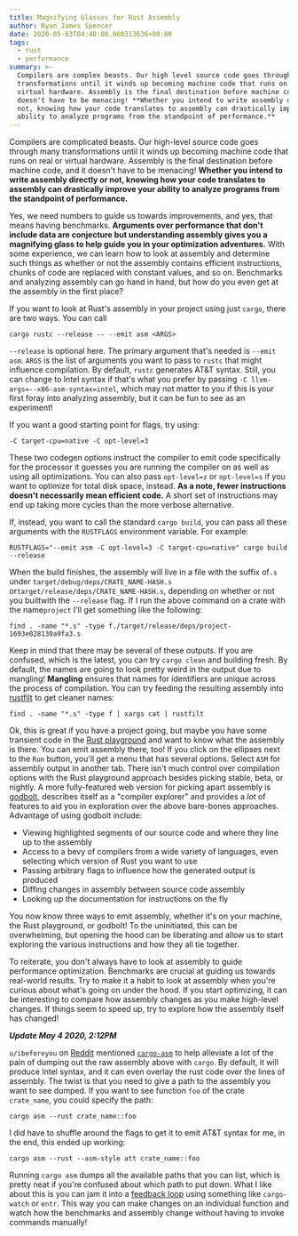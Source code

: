 ```yaml
---
title: Magnifying Glasses for Rust Assembly
author: Ryan James Spencer
date: 2020-05-03T04:40:08.060313636+00:00
tags:
  - rust
  - performance
summary: >-
  Compilers are complex beasts. Our high level source code goes through many
  transformations until it winds up becoming machine code that runs on real or
  virtual hardware. Assembly is the final destination before machine code and it
  doesn't have to be menacing! **Whether you intend to write assembly directly or
  not, knowing how your code translates to assembly can drastically improve your
  ability to analyze programs from the standpoint of performance.**
---
```


Compilers are complicated beasts. Our high-level source code goes through many
transformations until it winds up becoming machine code that runs on real or
virtual hardware. Assembly is the final destination before machine code, and it
doesn't have to be menacing! **Whether you intend to write assembly directly or
not, knowing how your code translates to assembly can drastically improve your
ability to analyze programs from the standpoint of performance.**

Yes, we need numbers to guide us towards improvements, and yes, that means
having benchmarks. **Arguments over performance that don't include data are
conjecture but understanding assembly gives you a magnifying glass to help guide
you in your optimization adventures.** With some experience, we can learn how to
look at assembly and determine such things as whether or not the assembly
contains efficient instructions, chunks of code are replaced with constant
values, and so on. Benchmarks and analyzing assembly can go hand in hand, but
how do you even get at the assembly in the first place?

If you want to look at Rust's assembly in your project using just `cargo`, there
are two ways. You can call

```
cargo rustc --release -- --emit asm <ARGS>
```

`--release` is optional here. The primary argument that's needed is `--emit
asm`. `ARGS` is the list of arguments you want to pass to `rustc` that might
influence compilation. By default, `rustc` generates AT&T syntax. Still, you can
change to Intel syntax if that's what you prefer by passing `-C
llvm-args=--x86-asm-syntax=intel`, which may not matter to you if this is your
first foray into analyzing assembly, but it can be fun to see as an experiment!

If you want a good starting point for flags, try using:

```
-C target-cpu=native -C opt-level=3
```

These two codegen options instruct the compiler to emit code specifically for
the processor it guesses you are running the compiler on as well as using all
optimizations. You can also pass `opt-level=z` or `opt-level=s` if you want to
optimize for total disk space, instead. **As a note, fewer instructions doesn't
necessarily mean efficient code.** A short set of instructions may end up taking
more cycles than the more verbose alternative.

If, instead, you want to call the standard `cargo build`, you can pass all these
arguments with the `RUSTFLAGS` environment variable. For example:

```
RUSTFLAGS="--emit asm -C opt-level=3 -C target-cpu=native" cargo build --release
```

When the build finishes, the assembly will live in a file with the suffix of`.s`
under `target/debug/deps/CRATE_NAME-HASH.s`
or`target/release/deps/CRATE_NAME-HASH.s`, depending on whether or not you
builtwith the `--release` flag. If I run the above command on a crate with the
name`project` I'll get something like the following:

```
find . -name "*.s" -type f./target/release/deps/project-1693e028130a9fa3.s
```

Keep in mind that there may be several of these outputs. If you are confused,
which is the latest, you can try `cargo clean` and building fresh. By default,
the names are going to look pretty weird in the output due to mangling!
**Mangling** ensures that names for identifiers are unique across the process of
compilation. You can try feeding the resulting assembly into
[rustfilt](https://github.com/luser/rustfilt) to get cleaner names:

```
find . -name "*.s" -type f | xargs cat | rustfilt
```

Ok, this is great if you have a project going, but maybe you have some transient
code in the [Rust playground](https://play.rust-lang.org/) and want to know what
the assembly is there. You can emit assembly there, too! If you click on the
ellipses next to the `Run` button, you'll get a menu that has several options.
Select `ASM` for assembly output in another tab. There isn't much control over
compilation options with the Rust playground approach besides picking stable,
beta, or nightly. A more fully-featured web version for picking apart assembly
is [godbolt](https://godbolt.org/), describes itself as a "compiler explorer"
and provides a _lot_ of features to aid you in exploration over the above
bare-bones approaches. Advantage of using godbolt include:

* Viewing highlighted segments of our source code and where they line up to the assembly
* Access to a bevy of compilers from a wide variety of languages, even  selecting which version of Rust you want to use
* Passing arbitrary flags to influence how the generated output is produced
* Diffing changes in assembly between source code assembly
* Looking up the documentation for instructions on the fly

You now know three ways to emit assembly, whether it's on your machine, the Rust
playground, or godbolt! To the uninitiated, this can be overwhelming, but
opening the hood can be liberating and allow us to start exploring the various
instructions and how they all tie together.

To reiterate, you don't always have to look at assembly to guide performance
optimization. Benchmarks are crucial at guiding us towards real-world results.
Try to make it a habit to look at assembly when you're curious about what's
going on under the hood. If you start optimizing, it can be interesting to
compare how assembly changes as you make high-level changes. If things seem to
speed up, try to explore how the assembly itself has changed!


_**Update May 4 2020, 2:12PM**_

`u/ibeforeyou` on
[Reddit](https://www.reddit.com/r/rust/comments/gd1wtd/magnifying_glasses_for_rust_assembly/fpf4grv/)
mentioned [`cargo-asm`](https://github.com/gnzlbg/cargo-asm) to help alleviate a
lot of the pain of dumping out the raw assembly above with `cargo`. By default,
it will produce Intel syntax, and it can even overlay the rust code over the
lines of assembly. The twist is that you need to give a path to the assembly you
want to see dumped. If you want to see function `foo` of the crate `crate_name`,
you could specify the path:

```
cargo asm --rust crate_name::foo
```

I did have to shuffle around the flags to get it to emit AT&T syntax for me, in
the end, this ended up working:

```
cargo asm --rust --asm-style att crate_name::foo
```

Running `cargo asm` dumps all the available paths that you can list, which is
pretty neat if you're confused about which path to put down. What I like about
this is you can jam it into a [feedback
loop](https://www.justanotherdot.com/posts/a-love-letter-to-feedback-loops.html)
using something like `cargo-watch` or `entr`. This way you can make changes on
an individual function and watch how the benchmarks and assembly change without
having to invoke commands manually!
